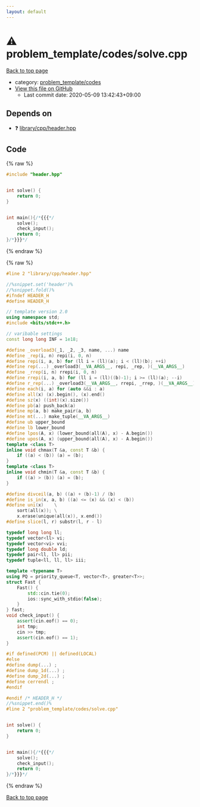 ```yaml
---
layout: default
---
```


<!-- mathjax config similar to math.stackexchange -->
<script type="text/javascript" async
  src="https://cdnjs.cloudflare.com/ajax/libs/mathjax/2.7.5/MathJax.js?config=TeX-MML-AM_CHTML">
</script>
<script type="text/x-mathjax-config">
  MathJax.Hub.Config({
    TeX: { equationNumbers: { autoNumber: "AMS" }},
    tex2jax: {
      inlineMath: [ ['$','$'] ],
      processEscapes: true
    },
    "HTML-CSS": { matchFontHeight: false },
    displayAlign: "left",
    displayIndent: "2em"
  });
</script>

<script type="text/javascript" src="https://cdnjs.cloudflare.com/ajax/libs/jquery/3.4.1/jquery.min.js"></script>
<script src="https://cdn.jsdelivr.net/npm/jquery-balloon-js@1.1.2/jquery.balloon.min.js" integrity="sha256-ZEYs9VrgAeNuPvs15E39OsyOJaIkXEEt10fzxJ20+2I=" crossorigin="anonymous"></script>
<script type="text/javascript" src="../../../assets/js/copy-button.js"></script>
<link rel="stylesheet" href="../../../assets/css/copy-button.css" />


# :warning: problem_template/codes/solve.cpp

<a href="../../../index.html">Back to top page</a>

* category: <a href="../../../index.html#dd26a324a0aa66900316935adc80e31b">problem_template/codes</a>
* <a href="{{ site.github.repository_url }}/blob/master/problem_template/codes/solve.cpp">View this file on GitHub</a>
    - Last commit date: 2020-05-09 13:42:43+09:00




## Depends on

* :question: <a href="../../library/cpp/header.hpp.html">library/cpp/header.hpp</a>


## Code

<a id="unbundled"></a>
{% raw %}
```cpp
#include "header.hpp"


int solve() {
    return 0; 
}


int main(){/*{{{*/
    solve();
    check_input();
    return 0;
}/*}}}*/

```
{% endraw %}

<a id="bundled"></a>
{% raw %}
```cpp
#line 2 "library/cpp/header.hpp"

//%snippet.set('header')%
//%snippet.fold()%
#ifndef HEADER_H
#define HEADER_H

// template version 2.0
using namespace std;
#include <bits/stdc++.h>

// varibable settings
const long long INF = 1e18;

#define _overload3(_1, _2, _3, name, ...) name
#define _rep(i, n) repi(i, 0, n)
#define repi(i, a, b) for (ll i = (ll)(a); i < (ll)(b); ++i)
#define rep(...) _overload3(__VA_ARGS__, repi, _rep, )(__VA_ARGS__)
#define _rrep(i, n) rrepi(i, 0, n)
#define rrepi(i, a, b) for (ll i = (ll)((b)-1); i >= (ll)(a); --i)
#define r_rep(...) _overload3(__VA_ARGS__, rrepi, _rrep, )(__VA_ARGS__)
#define each(i, a) for (auto &&i : a)
#define all(x) (x).begin(), (x).end()
#define sz(x) ((int)(x).size())
#define pb(a) push_back(a)
#define mp(a, b) make_pair(a, b)
#define mt(...) make_tuple(__VA_ARGS__)
#define ub upper_bound
#define lb lower_bound
#define lpos(A, x) (lower_bound(all(A), x) - A.begin())
#define upos(A, x) (upper_bound(all(A), x) - A.begin())
template <class T>
inline void chmax(T &a, const T &b) {
    if ((a) < (b)) (a) = (b);
}
template <class T>
inline void chmin(T &a, const T &b) {
    if ((a) > (b)) (a) = (b);
}

#define divceil(a, b) ((a) + (b)-1) / (b)
#define is_in(x, a, b) ((a) <= (x) && (x) < (b))
#define uni(x)    \
    sort(all(x)); \
    x.erase(unique(all(x)), x.end())
#define slice(l, r) substr(l, r - l)

typedef long long ll;
typedef vector<ll> vi;
typedef vector<vi> vvi;
typedef long double ld;
typedef pair<ll, ll> pii;
typedef tuple<ll, ll, ll> iii;

template <typename T>
using PQ = priority_queue<T, vector<T>, greater<T>>;
struct Fast {
    Fast() {
        std::cin.tie(0);
        ios::sync_with_stdio(false);
    }
} fast;
void check_input() {
    assert(cin.eof() == 0);
    int tmp;
    cin >> tmp;
    assert(cin.eof() == 1);
}

#if defined(PCM) || defined(LOCAL)
#else
#define dump(...) ;
#define dump_1d(...) ;
#define dump_2d(...) ;
#define cerrendl ;
#endif

#endif /* HEADER_H */
//%snippet.end()%
#line 2 "problem_template/codes/solve.cpp"


int solve() {
    return 0; 
}


int main(){/*{{{*/
    solve();
    check_input();
    return 0;
}/*}}}*/

```
{% endraw %}

<a href="../../../index.html">Back to top page</a>

